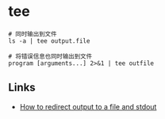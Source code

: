 # tee

```
# 同时输出到文件 
ls -a | tee output.file

# 将错误信息也同时输出到文件
program [arguments...] 2>&1 | tee outfile
```

## Links

- [How to redirect output to a file and stdout](https://stackoverflow.com/questions/418896/how-to-redirect-output-to-a-file-and-stdout)
